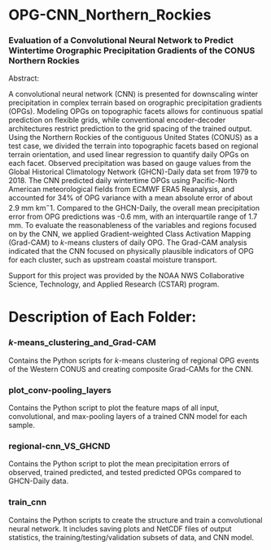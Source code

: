 # OPG-CNN_Northern_Rockies

### Evaluation of a Convolutional Neural Network to Predict Wintertime Orographic Precipitation Gradients of the CONUS Northern Rockies

Abstract: 

A convolutional neural network (CNN) is presented for downscaling winter precipitation in complex terrain based on orographic precipitation gradients (OPGs). Modeling OPGs on topographic facets allows for continuous spatial prediction on flexible grids, while conventional encoder-decoder architectures restrict prediction to the grid spacing of the trained output. Using the Northern Rockies of the contiguous United States (CONUS) as a test case, we divided the terrain into topographic facets based on regional terrain orientation, and used linear regression to quantify daily OPGs on each facet. Observed precipitation was based on gauge values from the Global Historical Climatology Network (GHCN)-Daily data set from 1979 to 2018. The CNN predicted daily wintertime OPGs using Pacific-North American meteorological fields from ECMWF ERA5 Reanalysis, and accounted for 34\% of OPG variance with a mean absolute error of about 2.9 mm km$^-1$. Compared to the GHCN-Daily, the overall mean precipitation error from OPG predictions was -0.6 mm, with an interquartile range of 1.7 mm. To evaluate the reasonableness of the variables and regions focused on by the CNN, we applied Gradient-weighted Class Activation Mapping (Grad-CAM) to $k$-means clusters of daily OPG. The Grad-CAM analysis indicated that the CNN focused on physically plausible indicators of OPG for each cluster, such as upstream coastal moisture transport.

Support for this project was provided by the NOAA NWS Collaborative Science, Technology, and Applied Research (CSTAR) program. 


# Description of Each Folder:
### $k$-means_clustering_and_Grad-CAM
Contains the Python scripts for $k$-means clustering of regional OPG events of the Western CONUS and creating composite Grad-CAMs for the CNN.

### plot_conv-pooling_layers
Contains the Python script to plot the feature maps of all input, convolutional, and max-pooling layers of a trained CNN model for each sample.

### regional-cnn_VS_GHCND
Contains the Python script to plot the mean precipitation errors of observed, trained predicted, and tested predicted OPGs compared to GHCN-Daily data.

### train_cnn
Contains the Python scripts to create the structure and train a convolutional neural network. It includes saving plots and NetCDF files of output statistics, the training/testing/validation subsets of data, and CNN model. 
